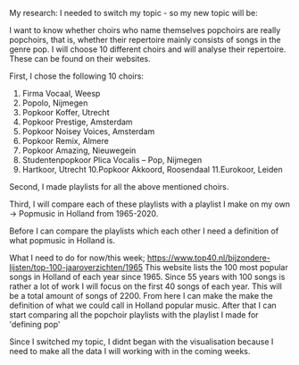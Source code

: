 My research: I needed to switch my topic - so my new topic will be: 

I want to know whether choirs who name themselves popchoirs are really popchoirs, that is, whether their repertoire mainly consists of songs in the genre pop. I will choose 10 different choirs and will analyse their repertoire. These can be found on their websites. 

First, I chose the following 10 choirs: 

1. Firma Vocaal, Weesp
2. Popolo, Nijmegen
3. Popkoor Koffer, Utrecht
4. Popkoor Prestige, Amsterdam
5. Popkoor Noisey Voices, Amsterdam
6. Popkoor Remix, Almere
7. Popkoor Amazing, Nieuwegein
8. Studentenpopkoor Plica Vocalis – Pop, Nijmegen
9. Hartkoor, Utrecht
10.Popkoor Akkoord, Roosendaal
11.Eurokoor, Leiden

Second, I made playlists for all the above mentioned choirs. 

Third, I will compare each of these playlists with a playlist I make on my own -> Popmusic in Holland from 1965-2020. 

Before I can compare the playlists which each other I need a definition of what popmusic in Holland is.

What I need to do for now/this week; 
https://www.top40.nl/bijzondere-lijsten/top-100-jaaroverzichten/1965 This website lists the 100 most popular songs in Holland of each year since 1965. Since 55 years with 100 songs is rather a lot of work I will focus on the first 40 songs of each year. This will be a total amount of songs of 2200. From here I can make the make the definition of what we could call in Holland popular music. 
After that I can start comparing all the popchoir playlists with the playlist I made for 'defining pop'

Since I switched my topic, I didnt began with the visualisation because I need to make all the data I will working with in the coming weeks.



